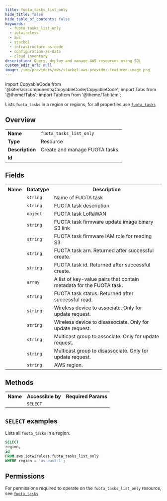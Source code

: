 ```yaml
---
title: fuota_tasks_list_only
hide_title: false
hide_table_of_contents: false
keywords:
  - fuota_tasks_list_only
  - iotwireless
  - aws
  - stackql
  - infrastructure-as-code
  - configuration-as-data
  - cloud inventory
description: Query, deploy and manage AWS resources using SQL
custom_edit_url: null
image: /img/providers/aws/stackql-aws-provider-featured-image.png
---
```


import CopyableCode from '@site/src/components/CopyableCode/CopyableCode';
import Tabs from '@theme/Tabs';
import TabItem from '@theme/TabItem';

Lists <code>fuota_tasks</code> in a region or regions, for all properties use <a href="/providers/aws/serviceName/fuota_tasks/"><code>fuota_tasks</code></a>

## Overview
<table><tbody>
<tr><td><b>Name</b></td><td><code>fuota_tasks_list_only</code></td></tr>
<tr><td><b>Type</b></td><td>Resource</td></tr>
<tr><td><b>Description</b></td><td>Create and manage FUOTA tasks.</td></tr>
<tr><td><b>Id</b></td><td><CopyableCode code="aws.iotwireless.fuota_tasks_list_only" /></td></tr>
</tbody></table>

## Fields
<table><tbody><tr><th>Name</th><th>Datatype</th><th>Description</th></tr><tr><td><CopyableCode code="name" /></td><td><code>string</code></td><td>Name of FUOTA task</td></tr>
<tr><td><CopyableCode code="description" /></td><td><code>string</code></td><td>FUOTA task description</td></tr>
<tr><td><CopyableCode code="lo_ra_wan" /></td><td><code>object</code></td><td>FUOTA task LoRaWAN</td></tr>
<tr><td><CopyableCode code="firmware_update_image" /></td><td><code>string</code></td><td>FUOTA task firmware update image binary S3 link</td></tr>
<tr><td><CopyableCode code="firmware_update_role" /></td><td><code>string</code></td><td>FUOTA task firmware IAM role for reading S3</td></tr>
<tr><td><CopyableCode code="arn" /></td><td><code>string</code></td><td>FUOTA task arn. Returned after successful create.</td></tr>
<tr><td><CopyableCode code="id" /></td><td><code>string</code></td><td>FUOTA task id. Returned after successful create.</td></tr>
<tr><td><CopyableCode code="tags" /></td><td><code>array</code></td><td>A list of key-value pairs that contain metadata for the FUOTA task.</td></tr>
<tr><td><CopyableCode code="fuota_task_status" /></td><td><code>string</code></td><td>FUOTA task status. Returned after successful read.</td></tr>
<tr><td><CopyableCode code="associate_wireless_device" /></td><td><code>string</code></td><td>Wireless device to associate. Only for update request.</td></tr>
<tr><td><CopyableCode code="disassociate_wireless_device" /></td><td><code>string</code></td><td>Wireless device to disassociate. Only for update request.</td></tr>
<tr><td><CopyableCode code="associate_multicast_group" /></td><td><code>string</code></td><td>Multicast group to associate. Only for update request.</td></tr>
<tr><td><CopyableCode code="disassociate_multicast_group" /></td><td><code>string</code></td><td>Multicast group to disassociate. Only for update request.</td></tr>
<tr><td><CopyableCode code="region" /></td><td><code>string</code></td><td>AWS region.</td></tr>
</tbody></table>

## Methods

<table><tbody>
  <tr>
    <th>Name</th>
    <th>Accessible by</th>
    <th>Required Params</th>
  </tr>
  <tr>
    <td><CopyableCode code="list_resources" /></td>
    <td><code>SELECT</code></td>
    <td><CopyableCode code="region" /></td>
  </tr>
</tbody></table>

## `SELECT` examples
Lists all <code>fuota_tasks</code> in a region.
```sql
SELECT
region,
id
FROM aws.iotwireless.fuota_tasks_list_only
WHERE region = 'us-east-1';
```


## Permissions

For permissions required to operate on the <code>fuota_tasks_list_only</code> resource, see <a href="/providers/aws/iotwireless/fuota_tasks/#permissions"><code>fuota_tasks</code></a>


